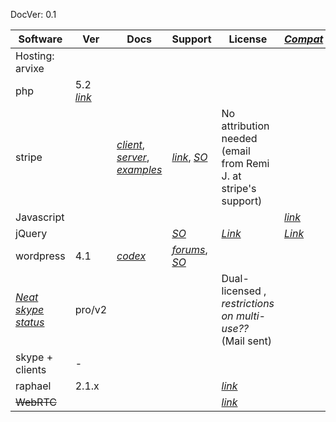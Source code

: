 DocVer: 0.1


Software | Ver | Docs | Support | License | [*Compat*](http://caniuse.com/)
--- | --- | --- | --- | --- | ---
Hosting: arvixe | 
php | 5.2 [*link*](http://php.net/docs.php)
stripe | | [*client*](https://stripe.com/docs/checkout#integration-custom), [*server*](https://stripe.com/docs/checkout/guides/php), [*examples*](https://stripe.com/docs/examples) | [*link*](https://support.stripe.com/), [*SO*](http://stackoverflow.com/questions/tagged/stripe-payments) | No attribution needed (email from Remi J. at stripe's support)
Javascript | | | | | [*link*](http://kangax.github.io/compat-table/es5/)
jQuery | | | [*SO*](http://stackoverflow.com/questions/tagged/jquery) | [*Link*](https://jquery.org/license/) | [*Link*](http://jquery.com/browser-support/)
wordpress | 4.1 | [*codex*](https://codex.wordpress.org/Main_Page) | [*forums*](https://wordpress.org/support/), [*SO*](http://wordpress.stackexchange.com/) |
[*Neat skype status*](http://neat-wordpress-plugins.mission.lt/neat-skype-status/) | pro/v2 | | | Dual-licensed , *restrictions on multi-use??* (Mail sent)
skype + clients | - | | |
raphael | 2.1.x | | | [*link*](http://caniuse.com/#feat=svg)
~~WebRTC~~ | | | | [*link*](http://iswebrtcreadyyet.com/)


